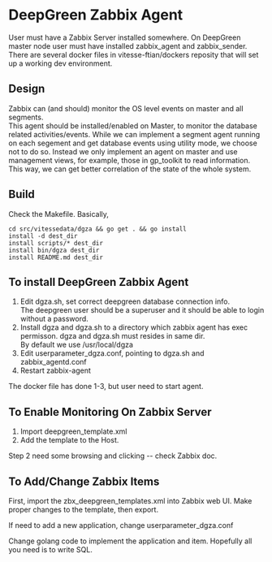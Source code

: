 DeepGreen Zabbix Agent
======================

User must have a Zabbix Server installed somewhere.  On DeepGreen master node user
must have installed zabbix\_agent and zabbix\_sender.   There are several docker
files in vitesse-ftian/dockers reposity that will set up a working dev environment.

Design
------
Zabbix can (and should) monitor the OS level events on master and all segments.  
This agent should be installed/enabled on Master, to monitor the database related
activities/events.  While we can implement a segment agent running on each segement
and get database events using utility mode, we choose not to do so.  Instead we only
implement an agent on master and use management views, for example, those in gp\_toolkit
to read information.  This way, we can get better correlation of the state of the 
whole system.   

Build
-----
Check the Makefile.   Basically,
```
cd src/vitessedata/dgza && go get . && go install
install -d dest_dir
install scripts/* dest_dir
install bin/dgza dest_dir
install README.md dest_dir
```

To install DeepGreen Zabbix Agent 
---------------------------------

1. Edit dgza.sh, set correct deepgreen database connection info.  
   The deepgreen user should be a superuser and it should be able
   to login without a password.  
2. Install dgza and dgza.sh to a directory which zabbix agent has 
   exec permisson.  dgza and dgza.sh must resides in same dir.  
   By default we use /usr/local/dgza
3. Edit userparameter\_dgza.conf, pointing to dgza.sh and zabbix\_agentd.conf
4. Restart zabbix-agent

The docker file has done 1-3, but user need to start agent. 

To Enable Monitoring On Zabbix Server
-------------------------------------

1. Import deepgreen\_template.xml
2. Add the template to the Host.   

Step 2 need some browsing and clicking -- check Zabbix doc.

To Add/Change Zabbix Items
--------------------------
First, import the zbx\_deepgreen\_templates.xml into Zabbix web UI.  Make proper changes
to the template, then export.

If need to add a new application, change userparameter\_dgza.conf

Change golang code to implement the application and item.   Hopefully all you need is
to write SQL.


